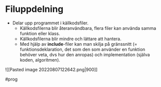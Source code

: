 # Filuppdelning
- Delar upp programmet i källkodsfiler.
	-   Källkodsfilerna blir återanvändbara, flera filer kan använda samma funktion eller klass.
	-   Källkodsfilerna blir mindre och lättare att hantera.
	-   Med hjälp av **include**-filer kan man skilja på gränssnitt (= funktionsdeklaration, det som den som använder en funktion behöver veta, dvs hur den anropas) och implementation (själva koden, algoritmen).

![[Pasted image 20220807122642.png|900]]


#prog 